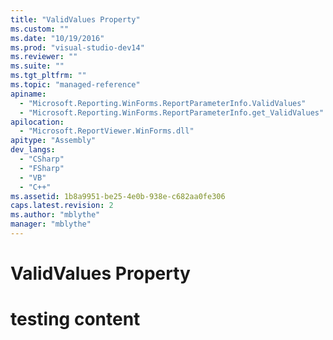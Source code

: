 ```yaml
---
title: "ValidValues Property"
ms.custom: ""
ms.date: "10/19/2016"
ms.prod: "visual-studio-dev14"
ms.reviewer: ""
ms.suite: ""
ms.tgt_pltfrm: ""
ms.topic: "managed-reference"
apiname: 
  - "Microsoft.Reporting.WinForms.ReportParameterInfo.ValidValues"
  - "Microsoft.Reporting.WinForms.ReportParameterInfo.get_ValidValues"
apilocation: 
  - "Microsoft.ReportViewer.WinForms.dll"
apitype: "Assembly"
dev_langs: 
  - "CSharp"
  - "FSharp"
  - "VB"
  - "C++"
ms.assetid: 1b8a9951-be25-4e0b-938e-c682aa0fe306
caps.latest.revision: 2
ms.author: "mblythe"
manager: "mblythe"
---
```

# ValidValues Property
# testing content
